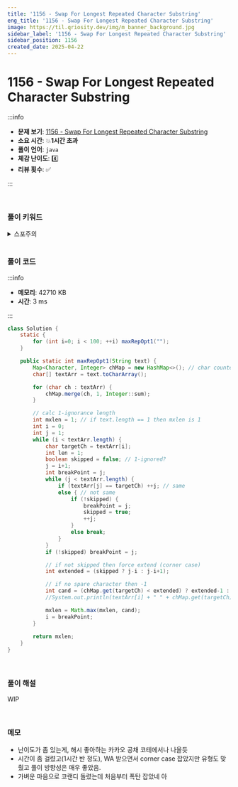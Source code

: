 ```yaml
---
title: '1156 - Swap For Longest Repeated Character Substring'
eng_title: '1156 - Swap For Longest Repeated Character Substring'
image: https://til.qriosity.dev/img/m_banner_background.jpg
sidebar_label: '1156 - Swap For Longest Repeated Character Substring'
sidebar_position: 1156
created_date: 2025-04-22
---
```


# 1156 - Swap For Longest Repeated Character Substring

:::info

- **문제 보기**: [1156 - Swap For Longest Repeated Character Substring](https://leetcode.com/problems/swap-for-longest-repeated-character-substring)
- **소요 시간**: 💥**1시간 초과**
- **풀이 언어**: `java`
- **체감 난이도**: 4️⃣
- **리뷰 횟수**: ✅

:::

<br />

### 풀이 키워드

<details>
<summary>스포주의</summary>

`해시` `투포인터`

</details>

<br />

### 풀이 코드

:::info

- **메모리**: 42710 KB
- **시간**: 3 ms

:::

```java
class Solution {
    static {
        for (int i=0; i < 100; ++i) maxRepOpt1("");
    }

    public static int maxRepOpt1(String text) {
        Map<Character, Integer> chMap = new HashMap<>(); // char counters
        char[] textArr = text.toCharArray();

        for (char ch : textArr) {
            chMap.merge(ch, 1, Integer::sum);
        }

        // calc 1-ignorance length
        int mxlen = 1; // if text.length == 1 then mxlen is 1
        int i = 0;
        int j = 1;
        while (i < textArr.length) {
            char targetCh = textArr[i];
            int len = 1;
            boolean skipped = false; // 1-ignored?
            j = i+1;
            int breakPoint = j;
            while (j < textArr.length) {
                if (textArr[j] == targetCh) ++j; // same
                else { // not same
                    if (!skipped) {
                        breakPoint = j;
                        skipped = true;
                        ++j;
                    }
                    else break;
                }
            }
            if (!skipped) breakPoint = j;

            // if not skipped then force extend (corner case)
            int extended = (skipped ? j-i : j-i+1);

            // if no spare character then -1
            int cand = (chMap.get(targetCh) < extended) ? extended-1 : extended;
            //System.out.println(textArr[i] + " " + chMap.get(targetCh) + " " + cand);

            mxlen = Math.max(mxlen, cand);
            i = breakPoint;
        }
        
        return mxlen;
    }
}
```

<br />

### 풀이 해설

WIP

<br />

### 메모

- 난이도가 좀 있는게, 해시 좋아하는 카카오 공채 코테에서나 나올듯
- 시간이 좀 걸렸고(1시간 반 정도), WA 받으면서 corner case 잡았지만 유형도 맞췄고 풀이 방향성은 매우 좋았음.
- 가벼운 마음으로 코랜디 돌렸는데 처음부터 폭탄 잡았네 아